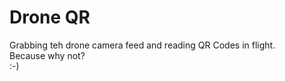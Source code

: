 # Drone QR

Grabbing teh drone camera feed and reading QR Codes in flight.  
Because why not?  
:-)
